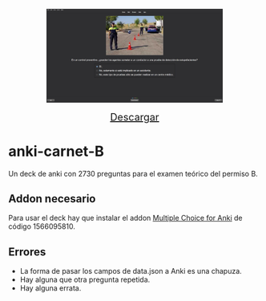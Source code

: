 <div align="center">
  <p float="left">
    <img src="preview3.png" width="70%" height="70%">
  </p>
  <a href="https://github.com/donmerendolo/anki-carnet-B/raw/master/Carnet%20B.apkg" style="font-size: 20px">Descargar</a>
</div>

# anki-carnet-B
Un deck de anki con 2730 preguntas para el examen teórico del permiso B.

## Addon necesario
Para usar el deck hay que instalar el addon [Multiple Choice for Anki](https://ankiweb.net/shared/info/1566095810) de código 1566095810.

## Errores

 - La forma de pasar los campos de data.json a Anki es una chapuza.
 - Hay alguna que otra pregunta repetida.
 - Hay alguna errata.
 